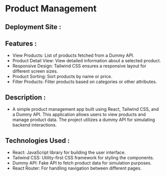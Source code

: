 # Product Management

## Deployment Site :

## Features :

- View Products: List of products fetched from a Dummy API.
- Product Detail View: View detailed information about a selected product.
- Responsive Design: Tailwind CSS ensures a responsive layout for different screen sizes.
- Product Sorting: Sort products by name or price.
- Filter Products: Filter products based on categories or other attributes.

## Description :

- A simple product management app built using React, Tailwind CSS, and a Dummy API. This application allows users to view products and manage product data. The project utilizes a dummy API for simulating backend interactions.

## Technologies Used :

- React: JavaScript library for building the user interface.
- Tailwind CSS: Utility-first CSS framework for styling the components.
- Dummy API: Fake API to fetch product data for simulation purposes.
- React Router: For handling navigation between different pages.
